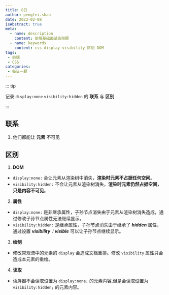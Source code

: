 ```yaml
---
title: 8日
author: pengfei.shao
date: 2022-02-08
isAbstract: true
meta:
  - name: description
    content: 前端基础面试高频题
  - name: keywords
    content: css display visibility 区别 DOM
tags:
 - 前端
 - CSS 
categories: 
 - 每日一题
---
```


::: tip

记录 `display:none` `visibility:hidden` 的 **联系** 与 **区别**

:::

<!-- more -->

## 联系

1. 他们都能让 **元素** 不可见

## 区别

1. **DOM**
- `display:none:` 会让元素从渲染树中消失，**渲染时元素不占据任何空间**。
- `visibility:hidden:` 不会让元素从渲染树消失，**渲染时元素仍然占据空间，只是内容不可见**。

2. **属性**
- `display:none:` 是非继承属性，子孙节点消失由于元素从渲染树消失造成，通过修改子孙节点属性无法继续显示。
- `visibility:hidden:` 是继承属性，子孙节点消失由于继承了 ***hidden*** 属性，通过设置 ***visibility：visible*** 可以让子孙节点继续显示。

3. **绘制**
- 修改常规流中的元素的 `display` 会造成文档重排。修改 `visibility` 属性只会造成本元素的重绘。

4. **读取**
- 读屏器不会读取设置为 `display:none;` 的元素内容,但是会读取设置为 `visibility:hidden;` 的元素内容。
